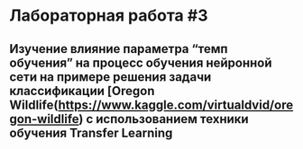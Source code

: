 # Лабораторная работа #3
## Изучение влияние параметра “темп обучения” на процесс обучения нейронной сети на примере решения задачи классификации [Oregon Wildlife(https://www.kaggle.com/virtualdvid/oregon-wildlife) с использованием техники обучения Transfer Learning
